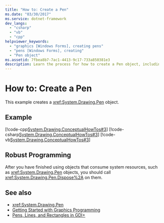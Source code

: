 ```yaml
---
title: "How to: Create a Pen"
ms.date: "03/30/2017"
ms.service: dotnet-framework
dev_langs: 
  - "csharp"
  - "vb"
  - "cpp"
helpviewer_keywords: 
  - "graphics [Windows Forms], creating pens"
  - "pens [Windows Forms], creating"
  - "Pen object"
ms.assetid: 7fbea8b7-7ac1-4413-9c17-733a850381e3
description: Learn the process for how to create a Pen object, including details for robust programming and supporting links.
---
```

# How to: Create a Pen

This example creates a <xref:System.Drawing.Pen> object.

## Example

[!code-cpp[System.Drawing.ConceptualHowTos#3](~/samples/snippets/cpp/VS_Snippets_Winforms/System.Drawing.ConceptualHowTos/cpp/form1.cpp#3)]
[!code-csharp[System.Drawing.ConceptualHowTos#3](~/samples/snippets/csharp/VS_Snippets_Winforms/System.Drawing.ConceptualHowTos/CS/form1.cs#3)]
[!code-vb[System.Drawing.ConceptualHowTos#3](~/samples/snippets/visualbasic/VS_Snippets_Winforms/System.Drawing.ConceptualHowTos/VB/form1.vb#3)]

## Robust Programming

After you have finished using objects that consume system resources, such as <xref:System.Drawing.Pen> objects, you should call <xref:System.Drawing.Pen.Dispose%2A> on them.

## See also

- <xref:System.Drawing.Pen>
- [Getting Started with Graphics Programming](getting-started-with-graphics-programming.md)
- [Pens, Lines, and Rectangles in GDI+](pens-lines-and-rectangles-in-gdi.md)
